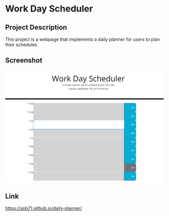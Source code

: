 # Work Day Scheduler

## Project Description

This project is a webpage that implements a daily planner for users to plan their schedules

## Screenshot

![daily-planner-screenshot](./assets/planner.PNG)

## Link

https://spb71.github.io/daily-planner/

